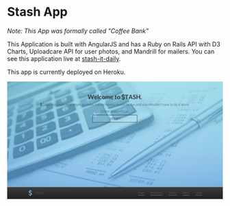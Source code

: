 # Stash App

*Note: This App was formally called "Coffee Bank"*

This Application is built with AngularJS and has a Ruby on Rails API with D3 Charts, Uploadcare API for user photos, and Mandrill for mailers. You can see this application live at [stash-it-daily](https://stash-it-daily.herokuapp.com/).

This app is currently deployed on Heroku.

![screen shot](https://github.com/horndavidg/project_screenshots/blob/master/Screen%20Shot%202015-09-29%20at%204.25.22%20PM.png "Screen Shot 1")